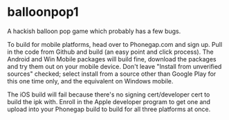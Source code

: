 # balloonpop1
A hackish balloon pop game which probably has a few bugs.

To build for mobile platforms, head over to Phonegap.com and sign up.  Pull in the code from Github and build (an easy point and click process).  The Android and Win Mobile packages will build fine, download the packages and try them out on your mobile device.  Don't leave "Install from unverified sources" checked; select install from a source other than Google Play for this one time only, and the equivalent on Windows mobile.

The iOS build will fail because there's no signing cert/developer cert to build the ipk with.  Enroll in the Apple developer program to get one and upload into your Phonegap build to build for all three platforms at once.
